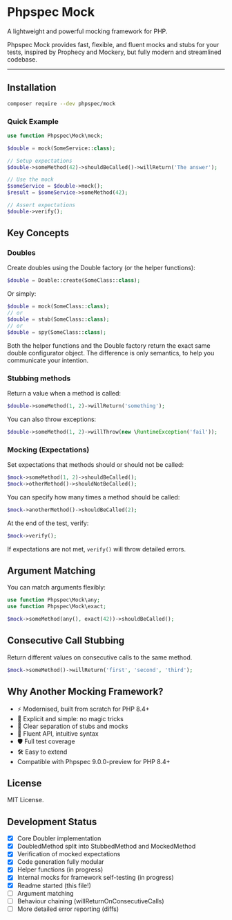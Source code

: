 # Phpspec Mock

A lightweight and powerful mocking framework for PHP.

Phpspec Mock provides fast, flexible, and fluent mocks and stubs for your tests, inspired by Prophecy and Mockery, but fully modern and streamlined codebase.

---

## Installation

```bash
composer require --dev phpspec/mock
```

### Quick Example

```php
use function Phpspec\Mock\mock;

$double = mock(SomeService::class);

// Setup expectations
$double->someMethod(42)->shouldBeCalled()->willReturn('The answer');

// Use the mock
$someService = $double->mock();
$result = $someService->someMethod(42);

// Assert expectations
$double->verify();
```

## Key Concepts

### Doubles

Create doubles using the Double factory (or the helper functions):

```php
$double = Double::create(SomeClass::class);
```

Or simply:

```php
$double = mock(SomeClass::class);
// or
$double = stub(SomeClass::class);
// or
$double = spy(SomeClass::class);
```

Both the helper functions and the Double factory return the exact same double configurator object.
The difference is only semantics, to help you communicate your intention.

### Stubbing methods

Return a value when a method is called:

```php
$double->someMethod(1, 2)->willReturn('something');
```

You can also throw exceptions:

```php
$double->someMethod(1, 2)->willThrow(new \RuntimeException('fail'));
```

### Mocking (Expectations)

Set expectations that methods should or should not be called:

```php
$mock->someMethod(1, 2)->shouldBeCalled();
$mock->otherMethod()->shouldNotBeCalled();
```

You can specify how many times a method should be called:

```php
$mock->anotherMethod()->shouldBeCalled(2);
```

At the end of the test, verify:

```php
$mock->verify();
```

If expectations are not met, `verify()` will throw detailed errors.

## Argument Matching

You can match arguments flexibly:

```php
use function Phpspec\Mock\any;
use function Phpspec\Mock\exact;

$mock->someMethod(any(), exact(42))->shouldBeCalled();
```

## Consecutive Call Stubbing

Return different values on consecutive calls to the same method.

```php
$mock->someMethod()->willReturn('first', 'second', 'third');
```

## Why Another Mocking Framework?

 - ⚡ Modernised, built from scratch for PHP 8.4+
 - 🎯 Explicit and simple: no magic tricks
 - 🧹 Clear separation of stubs and mocks
 - 💬 Fluent API, intuitive syntax
 - 🛡️ Full test coverage
 - 🛠️ Easy to extend
 - Compatible with Phpspec 9.0.0-preview for PHP 8.4+

## License

MIT License.

## Development Status

- [x] Core Doubler implementation
- [x] DoubledMethod split into StubbedMethod and MockedMethod
- [x] Verification of mocked expectations
- [x] Code generation fully modular
- [x] Helper functions (in progress)
- [x] Internal mocks for framework self-testing (in progress)
- [x] Readme started (this file!)
- [ ] Argument matching
- [ ] Behaviour chaining (willReturnOnConsecutiveCalls)
- [ ] More detailed error reporting (diffs)
